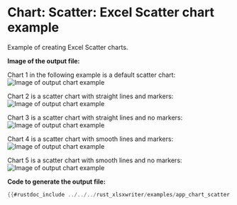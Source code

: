 # Chart: Scatter: Excel Scatter chart example

Example of creating Excel Scatter charts.


**Image of the output file:**

Chart 1 in the following example is a default scatter chart:
![Image of output chart example](../../images/chart_scatter1.png)

Chart 2 is a scatter chart with straight lines and markers:
![Image of output chart example](../../images/chart_scatter2.png)

Chart 3 is a scatter chart with straight lines and no markers:
![Image of output chart example](../../images/chart_scatter3.png)

Chart 4 is a scatter chart with smooth lines and markers:
![Image of output chart example](../../images/chart_scatter4.png)

Chart 5 is a scatter chart with smooth lines and no markers:
![Image of output chart example](../../images/chart_scatter5.png)


**Code to generate the output file:**

```rust
{{#rustdoc_include ../../../rust_xlsxwriter/examples/app_chart_scatter.rs:6:}}
```
